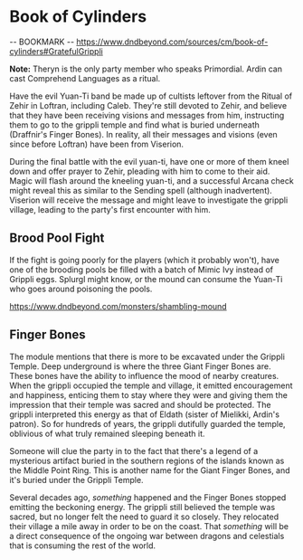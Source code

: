 # Book of Cylinders
-- BOOKMARK --
https://www.dndbeyond.com/sources/cm/book-of-cylinders#GratefulGrippli

**Note:** Theryn is the only party member who speaks Primordial. Ardin can cast Comprehend Languages as a ritual.

Have the evil Yuan-Ti band be made up of cultists leftover from the Ritual of Zehir in Loftran, including Caleb. They're still devoted to Zehir, and believe that they have been receiving visions and messages from him, instructing them to go to the grippli temple and find what is buried underneath (Draffnir's Finger Bones). In reality, all their messages and visions (even since before Loftran) have been from Viserion.

During the final battle with the evil yuan-ti, have one or more of them kneel down and offer prayer to Zehir, pleading with him to come to their aid. Magic will flash around the kneeling yuan-ti, and a successful Arcana check might reveal this as similar to the Sending spell (although inadvertent). Viserion will receive the message and might leave to investigate the grippli village, leading to the party's first encounter with him.

## Brood Pool Fight
If the fight is going poorly for the players (which it probably won't), have one of the brooding pools be filled with a batch of Mimic Ivy instead of Grippli eggs. Splurgl might know, or the mound can consume the Yuan-Ti who goes around poisoning the pools.

https://www.dndbeyond.com/monsters/shambling-mound

## Finger Bones
The module mentions that there is more to be excavated under the Grippli Temple. Deep underground is where the three Giant Finger Bones are. These bones have the ability to influence the mood of nearby creatures. When the grippli occupied the temple and village, it emitted encouragement and happiness, enticing them to stay where they were and giving them the impression that their temple was sacred and should be protected. The grippli interpreted this energy as that of Eldath (sister of Mielikki, Ardin's patron). So for hundreds of years, the grippli dutifully guarded the temple, oblivious of what truly remained sleeping beneath it.

Someone will clue the party in to the fact that there's a legend of a mysterious artifact buried in the southern regions of the islands known as the Middle Point Ring. This is another name for the Giant Finger Bones, and it's buried under the Grippli Temple.

Several decades ago, *something* happened and the Finger Bones stopped emitting the beckoning energy. The grippli still believed the temple was sacred, but no longer felt the need to guard it so closely. They relocated their village a mile away in order to be on the coast. That *something* will be a direct consequence of the ongoing war between dragons and celestials that is consuming the rest of the world.
